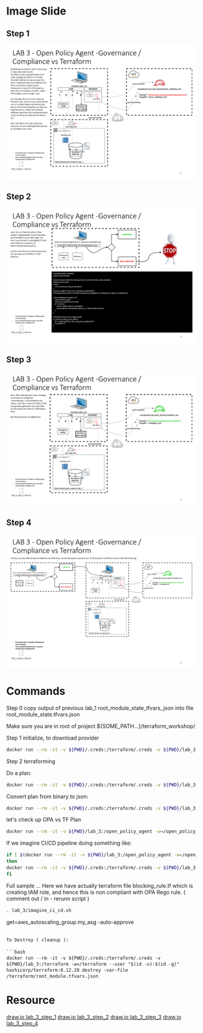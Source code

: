 # Image Slide
## Step 1
![Reality](resources/lab_3_step_1.PNG)
## Step 2
![Reality](resources/lab_3_step_2.PNG)
## Step 3
![Reality](resources/lab_3_step_3.PNG)
## Step 4
![Reality](resources/lab_3_step_4.PNG)

# Commands
Step 0 copy output of previous lab_1 root_module_state_tfvars_json into file root_module_state.tfvars.json

Make sure you are in root of project ${SOME_PATH...}/terraform_workshop/

Step 1 initialize, to download provider

```bash
docker run --rm -it -v ${PWD}/.creds:/terraform/.creds -v ${PWD}/lab_3:/terraform -w=/terraform --user "$(id -u):$(id -g)" hashicorp/terraform:0.12.28 init -backend-config /terraform/root_module_state.tfvars.json
```

Step 2 terraforming

Do a plan:

```bash
docker run --rm -it -v ${PWD}/.creds:/terraform/.creds -v ${PWD}/lab_3:/terraform -w=/terraform --user "$(id -u):$(id -g)" hashicorp/terraform:0.12.28 plan -var-file /terraform/root_module.tfvars.json -out /terraform/plan_output/tfplan.binary
```

Convert plan from binary to json:

```bash
docker run --rm -it -v ${PWD}/.creds:/terraform/.creds -v ${PWD}/lab_3:/terraform -w=/terraform  --user "$(id -u):$(id -g)" hashicorp/terraform:0.12.28 show -json /terraform/plan_output/tfplan.binary | jq . | jq .  > lab_3/plan_output/tfplan.json
```

let's check up OPA vs TF Plan


```bash
docker run --rm -it -v ${PWD}/lab_3:/open_policy_agent -w=/open_policy_agent openpolicyagent/opa eval --format pretty --data opa_rules/terraform.rego --input plan_output/tfplan.json "data.terraform.analysis.authz"
```

If we imagine CI/CD pipeline doing something like:

```bash
if [ $(docker run --rm -it -v ${PWD}/lab_3:/open_policy_agent -w=/open_policy_agent openpolicyagent/opa eval --format pretty --data opa_rules/terraform.rego --input plan_output/tfplan.json "data.terraform.analysis.authz") ]
then
docker run --rm -it -v ${PWD}/.creds:/terraform/.creds -v ${PWD}/lab_3:/terraform -w=/terraform --user "$(id -u):$(id -g)" hashicorp/terraform:0.12.28 apply -var-file /terraform/root_module.tfvars.json -auto-approve
fi
```

Full sample ...
Here we have actually terraform file blocking_rule.tf which is creating IAM role, and hence this is non compliant with OPA Rego rule. ( comment out / in - rerunn script )
```bash
. lab_3/imagine_ci_cd.sh
```
get=aws_autoscaling_group.my_asg -auto-approve
```

To Destroy ( cleanup ):

```bash
docker run --rm -it -v ${PWD}/.creds:/terraform/.creds -v ${PWD}/lab_3:/terraform -w=/terraform --user "$(id -u):$(id -g)" hashicorp/terraform:0.12.28 destroy -var-file /terraform/root_module.tfvars.json 
```


# Resource
[draw.io lab_3_step_1](resources/lab_3_step_1.drawio)
[draw.io lab_3_step_2](resources/lab_3_step_2.drawio)
[draw.io lab_3_step_3](resources/lab_3_step_3.drawio)
[draw.io lab_3_step_4](resources/lab_3_step_4.drawio)